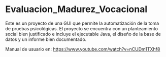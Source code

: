 # Evaluacion_Madurez_Vocacional
Este es un proyecto de una GUI que permite la automatización de la toma de pruebas psicológicas. El proyecto se encuentra con un planteamiento social bien justificado e incluye el ejecutable Java, el diseño de la base de datos y un informe bien documentado.

Manual de usuario en:
https://www.youtube.com/watch?v=nCUDm1TXhf8
